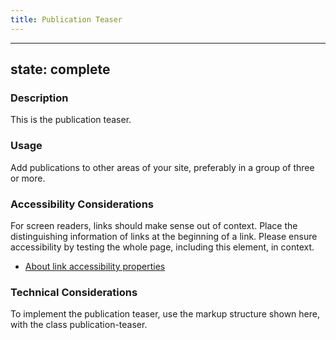 ```yaml
---
title: Publication Teaser
---
```


---
state: complete
---

### Description
This is the publication teaser.

### Usage
Add publications to other areas of your site, preferably in a group of three or more.

### Accessibility Considerations
For screen readers, links should make sense out of context. Place the distinguishing information of links at the beginning of a link. Please ensure accessibility by testing the whole page, including this element, in context.

* <a href="http://webaim.org/techniques/hypertext/">About link accessibility properties</a>

<!-- ### SEO Considerations
This section is left intentionally blank and is for future consideration. -->

### Technical Considerations
To implement the publication teaser, use the markup structure shown here, with the class publication-teaser.
